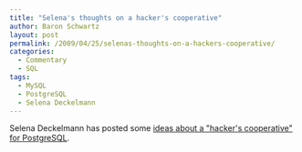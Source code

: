 ```yaml
---
title: "Selena's thoughts on a hacker's cooperative"
author: Baron Schwartz
layout: post
permalink: /2009/04/25/selenas-thoughts-on-a-hackers-cooperative/
categories:
  - Commentary
  - SQL
tags:
  - MySQL
  - PostgreSQL
  - Selena Deckelmann
---
```

Selena Deckelmann has posted some [ideas about a "hacker's cooperative" for PostgreSQL][1].

 [1]: http://www.chesnok.com/daily/2009/04/25/the-future-of-free-and-open-source-support-models/
